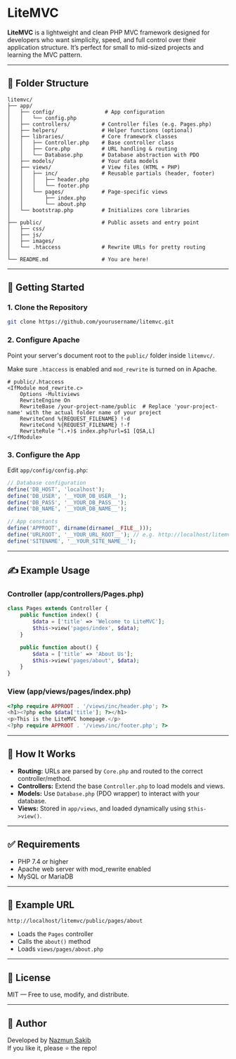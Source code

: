 # LiteMVC

**LiteMVC** is a lightweight and clean PHP MVC framework designed for developers who want simplicity, speed, and full control over their application structure. It’s perfect for small to mid-sized projects and learning the MVC pattern.

---

## 📁 Folder Structure

```
litemvc/
├── app/
│   ├── config/                # App configuration
│   │   └── config.php
│   ├── controllers/          # Controller files (e.g. Pages.php)
│   ├── helpers/              # Helper functions (optional)
│   ├── libraries/            # Core framework classes
│   │   ├── Controller.php    # Base controller class
│   │   ├── Core.php          # URL handling & routing
│   │   └── Database.php      # Database abstraction with PDO
│   ├── models/               # Your data models
│   ├── views/                # View files (HTML + PHP)
│   │   ├── inc/              # Reusable partials (header, footer)
│   │   │   ├── header.php
│   │   │   └── footer.php
│   │   └── pages/            # Page-specific views
│   │       ├── index.php
│   │       └── about.php
│   └── bootstrap.php         # Initializes core libraries
│
├── public/                   # Public assets and entry point
│   ├── css/
│   ├── js/
│   ├── images/
│   └── .htaccess             # Rewrite URLs for pretty routing
│
└── README.md                 # You are here!
```

---

## 🚀 Getting Started

### 1. Clone the Repository

```bash
git clone https://github.com/yourusername/litemvc.git
```

### 2. Configure Apache

Point your server's document root to the `public/` folder inside `litemvc/`.

Make sure `.htaccess` is enabled and `mod_rewrite` is turned on in Apache.

```apacheconf
# public/.htaccess
<IfModule mod_rewrite.c>
    Options -Multiviews
    RewriteEngine On
    RewriteBase /your-project-name/public  # Replace 'your-project-name' with the actual folder name of your project
    RewriteCond %{REQUEST_FILENAME} !-d
    RewriteCond %{REQUEST_FILENAME} !-f
    RewriteRule ^(.+)$ index.php?url=$1 [QSA,L]
</IfModule>
```

### 3. Configure the App

Edit `app/config/config.php`:

```php
// Database configuration
define('DB_HOST', 'localhost');
define('DB_USER', '__YOUR_DB_USER__');
define('DB_PASS', '__YOUR_DB_PASS__');
define('DB_NAME', '__YOUR_DB_NAME__');

// App constants
define('APPROOT', dirname(dirname(__FILE__)));
define('URLROOT', '__YOUR_URL_ROOT__'); // e.g. http://localhost/litemvc/public
define('SITENAME', '__YOUR_SITE_NAME__');
```

---

## ✍️ Example Usage

### Controller (app/controllers/Pages.php)

```php
class Pages extends Controller {
    public function index() {
        $data = ['title' => 'Welcome to LiteMVC'];
        $this->view('pages/index', $data);
    }

    public function about() {
        $data = ['title' => 'About Us'];
        $this->view('pages/about', $data);
    }
}
```

### View (app/views/pages/index.php)

```php
<?php require APPROOT . '/views/inc/header.php'; ?>
<h1><?php echo $data['title']; ?></h1>
<p>This is the LiteMVC homepage.</p>
<?php require APPROOT . '/views/inc/footer.php'; ?>
```

---

## 🧐 How It Works

- **Routing:** URLs are parsed by `Core.php` and routed to the correct controller/method.
- **Controllers:** Extend the base `Controller.php` to load models and views.
- **Models:** Use `Database.php` (PDO wrapper) to interact with your database.
- **Views:** Stored in `app/views`, and loaded dynamically using `$this->view()`.

---

## ✅ Requirements

- PHP 7.4 or higher
- Apache web server with mod_rewrite enabled
- MySQL or MariaDB

---

## 🧪 Example URL

```
http://localhost/litemvc/public/pages/about
```

- Loads the `Pages` controller
- Calls the `about()` method
- Loads `views/pages/about.php`

---

## 📝 License

MIT — Free to use, modify, and distribute.

---

## 🙌 Author

Developed by [Nazmun Sakib](https://github.com/nazmunsakib)  
If you like it, please ⭐ the repo!